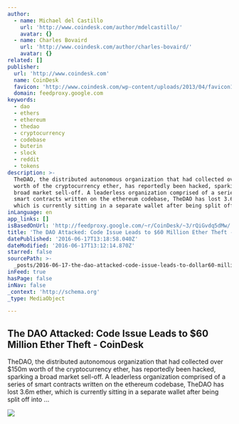 ```yaml
---
author:
  - name: Michael del Castillo
    url: 'http://www.coindesk.com/author/mdelcastillo/'
    avatar: {}
  - name: Charles Bovaird
    url: 'http://www.coindesk.com/author/charles-bovaird/'
    avatar: {}
related: []
publisher:
  url: 'http://www.coindesk.com'
  name: CoinDesk
  favicon: 'http://www.coindesk.com/wp-content/uploads/2013/04/favicon1.ico?b6542b'
  domain: feedproxy.google.com
keywords:
  - dao
  - ethers
  - ethereum
  - thedao
  - cryptocurrency
  - codebase
  - buterin
  - slock
  - reddit
  - tokens
description: >-
  TheDAO, the distributed autonomous organization that had collected over $150m
  worth of the cryptocurrency ether, has reportedly been hacked, sparking a
  broad market sell-off. A leaderless organization comprised of a series of
  smart contracts written on the ethereum codebase, TheDAO has lost 3.6m ether,
  which is currently sitting in a separate wallet after being split off into ...
inLanguage: en
app_links: []
isBasedOnUrl: 'http://feedproxy.google.com/~r/CoinDesk/~3/rQiGvdq5dMw/'
title: 'The DAO Attacked: Code Issue Leads to $60 Million Ether Theft - CoinDesk'
datePublished: '2016-06-17T13:18:58.040Z'
dateModified: '2016-06-17T13:12:14.870Z'
starred: false
sourcePath: >-
  _posts/2016-06-17-the-dao-attacked-code-issue-leads-to-dollar60-million-ether-thef.md
inFeed: true
hasPage: false
inNav: false
_context: 'http://schema.org'
_type: MediaObject

---
```

<article style=""><h1>The DAO Attacked: Code Issue Leads to $60 Million Ether Theft - CoinDesk</h1><p>TheDAO, the distributed autonomous organization that had collected over $150m worth of the cryptocurrency ether, has reportedly been hacked, sparking a broad market sell-off. A leaderless organization comprised of a series of smart contracts written on the ethereum codebase, TheDAO has lost 3.6m ether, which is currently sitting in a separate wallet after being split off into ...</p><img src="http://media.coindesk.com/2016/06/Screen-Shot-2016-06-17-at-8.58.20-AM-e1466168362279.png" /></article>